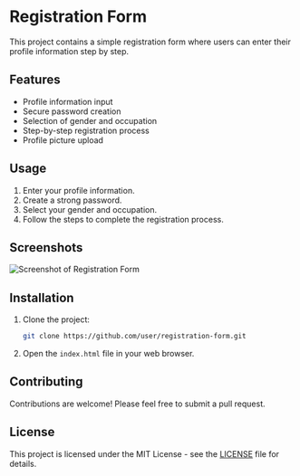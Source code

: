 # Registration Form

This project contains a simple registration form where users can enter their profile information step by step.

## Features

- Profile information input
- Secure password creation
- Selection of gender and occupation
- Step-by-step registration process
- Profile picture upload

## Usage

1. Enter your profile information.
2. Create a strong password.
3. Select your gender and occupation.
4. Follow the steps to complete the registration process.

## Screenshots

![Screenshot of Registration Form](screenshot.png)

## Installation

1. Clone the project:

    ```bash
    git clone https://github.com/user/registration-form.git
    ```

2. Open the `index.html` file in your web browser.

## Contributing

Contributions are welcome! Please feel free to submit a pull request.

## License

This project is licensed under the MIT License - see the [LICENSE](LICENSE) file for details.

